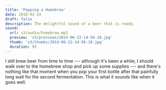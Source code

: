 ```yaml
---
title: 'Popping a Homebrew'
date: 2018-02-24
draft: false
description: The delightful sound of a beer that is ready.
sound:
  url: s3/audio/homebrew.mp3
  preview: 's3/previews/2014-06-22-14-56-18.jpg'
  thumb: 's3/thumbs/2014-06-22-14-56-18.jpg'
  duration: 93
---
```


I still brew beer from time to time --- although it's been a while; I should walk over to the homebrew shop and pick up some supplies --- and there's nothing like that moment when you pop your first bottle after that painfully long wait for the second fermentation. This is what it sounds like when it goes well.
